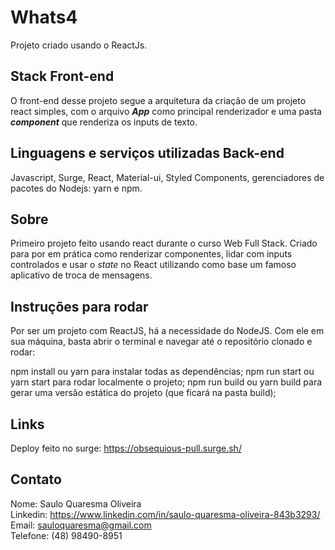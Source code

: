 # Whats4

Projeto criado usando o ReactJs.
  
## Stack Front-end

O front-end desse projeto segue a arquitetura da criação de um projeto react simples, com o arquivo **_App_** como principal renderizador e uma pasta **_component_** que renderiza os inputs de texto.

## Linguagens e serviços utilizadas Back-end
Javascript, Surge, React, Material-ui, Styled Components, gerenciadores de pacotes do Nodejs: yarn e npm.

## Sobre

Primeiro projeto feito usando react durante o curso Web Full Stack. Criado para por em prática como renderizar componentes, lidar com inputs controlados e usar o _state_ no React utilizando como base um famoso aplicativo de troca de mensagens.

## Instruções para rodar

Por ser um projeto com ReactJS, há a necessidade do NodeJS. Com ele em sua máquina, basta abrir o terminal e navegar até o repositório clonado e rodar:

npm install ou yarn para instalar todas as dependências;
npm run start ou yarn start para rodar localmente o projeto;
npm run build ou yarn build para gerar uma versão estática do projeto (que ficará na pasta build);

## Links

Deploy feito no surge: https://obsequious-pull.surge.sh/

## Contato

Nome: Saulo Quaresma Oliveira  <br />
Linkedin: https://www.linkedin.com/in/saulo-quaresma-oliveira-843b3293/  <br />
Email: sauloquaresma@gmail.com  <br />
Telefone: (48) 98490-8951
